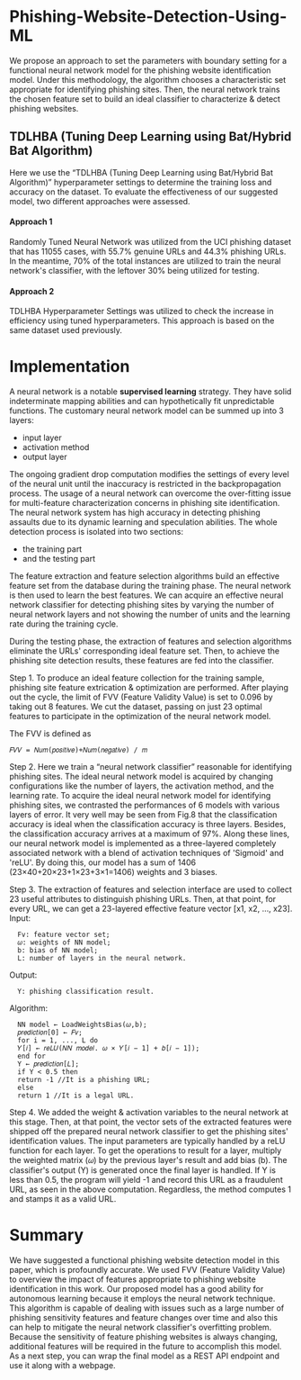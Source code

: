# **Phishing-Website-Detection-Using-ML**
We propose an approach to set the parameters with boundary setting  for a functional neural network model for the phishing website identification model. Under  this methodology, the algorithm chooses a characteristic set appropriate for identifying  phishing sites. Then, the neural network trains the chosen feature set to build an ideal  classifier to characterize &amp; detect phishing websites.

## TDLHBA (Tuning Deep Learning using Bat/Hybrid Bat Algorithm)
Here we use the “TDLHBA (Tuning Deep Learning using Bat/Hybrid Bat Algorithm)” hyperparameter settings to determine the training loss and accuracy on the dataset.
To evaluate the effectiveness of our suggested model, two different approaches were assessed. 

#### Approach 1 
Randomly Tuned Neural Network was utilized from the UCI phishing dataset  that has 11055 cases, with 55.7% genuine URLs and 44.3% phishing URLs. In the meantime, 70% of the total instances are utilized to train the neural network's classifier, with the leftover 30% being utilized for testing.

#### Approach 2 
TDLHBA Hyperparameter Settings was utilized to check the increase in efficiency using tuned hyperparameters. This approach is based on the same dataset used  previously.

# **Implementation**

A neural network is a notable **supervised learning** strategy. They have solid indeterminate mapping abilities and can hypothetically fit unpredictable functions. 
The customary neural network model can be summed up into 3 layers:
  - input layer 
  - activation method
  - output layer

The ongoing gradient drop computation modifies the settings of every level of the neural unit until the inaccuracy is restricted in the backpropagation process.
The usage of a neural network can overcome the over-fitting issue for multi-feature characterization concerns in phishing site identification. The neural network system has high accuracy in detecting phishing assaults due to its dynamic learning and speculation abilities.
The whole detection process is isolated into two sections:
  - the training part
  - and the testing part

The feature extraction and feature selection algorithms build an effective feature set from the database during the training phase. The neural network is then used to learn the best features. We can acquire an effective neural network classifier for detecting phishing sites by varying the number of neural network layers and not showing the number of units and the learning rate during the training cycle.

During the testing phase, the extraction of features and selection algorithms eliminate the URLs' corresponding ideal feature set. Then, to achieve the phishing site detection results, these features are fed into the classifier.

Step 1. 
To produce an ideal feature collection for the training sample, phishing site feature extrication & optimization are performed. After playing out the cycle, the limit of FVV (Feature Validity Value) is set to 0.096 by taking out 8 features. We cut the dataset, passing on just 23 optimal features to participate in the optimization of the neural network model. 

The FVV is defined as

  ``` 𝐹𝑉𝑉 = 𝑁𝑢𝑚(𝑝𝑜𝑠𝑖𝑡𝑖𝑣𝑒)+𝑁𝑢𝑚(𝑛𝑒𝑔𝑎𝑡𝑖𝑣𝑒) / 𝑚 ```

Step 2. 
Here we train a “neural network classifier” reasonable for identifying phishing sites. The ideal neural network model is acquired by changing configurations like the number of layers, the activation method, and the learning rate.
To acquire the ideal neural network model for identifying phishing sites, we contrasted the performances of 6 models with various layers of error. It very well may be seen from Fig.8 that the classification accuracy is ideal when the classification accuracy is three layers. Besides, the classification accuracy arrives at a 
maximum of 97%. Along these lines, our neural network model is implemented as a three-layered completely associated network with a blend of activation techniques of 'Sigmoid' and 'reLU'. By doing this, our model has a sum of 1406 (23×40+20×23+1×23+3×1=1406) weights and 3 biases.

Step 3. 
The extraction of features and selection interface are used to collect 23 useful attributes to distinguish phishing URLs. Then, at that point, for every URL, we can get a 23-layered effective feature vector [x1, x2, …, x23].
Input:
```
  Fv: feature vector set; 
  𝜔: weights of NN model; 
  b: bias of NN model; 
  L: number of layers in the neural network.
```
Output:
```
  Y: phishing classification result.
```
Algorithm: 
```
  NN model ← LoadWeightsBias(𝜔,b); 
  𝑝𝑟𝑒𝑑𝑖𝑐𝑡𝑖𝑜𝑛[0] ← 𝐹𝑣; 
  for i = 1, ..., L do 
  𝑌[𝑖] ← 𝑟𝑒𝐿𝑈(𝑁𝑁 𝑚𝑜𝑑𝑒𝑙. 𝜔 × 𝑌[𝑖 − 1] + 𝑏[𝑖 − 1]); 
  end for 
  Y ← 𝑝𝑟𝑒𝑑𝑖𝑐𝑡𝑖𝑜𝑛[𝐿]; 
  if Y < 0.5 then 
  return -1 //It is a phishing URL; 
  else 
  return 1 //It is a legal URL.
```
Step 4. We added the weight & activation variables to the neural network at this stage. Then, at that point, the vector sets of the extracted features were shipped off the prepared neural network classifier to get the phishing sites' identification values. The input parameters are typically handled by a reLU function for each layer. To get the operations to result for a layer, multiply the weighted matrix (𝜔) by the previous layer's result and add bias (b). The classifier's output (Y) is generated once the final layer is handled. If Y is less than 0.5, the program will yield -1 and record this URL as a fraudulent URL, as seen in the above computation. Regardless, the method computes 1 and stamps it as a valid URL.

# **Summary**
We have suggested a functional phishing website detection model in this paper, which is profoundly accurate. We used FVV (Feature Validity Value) to overview the impact of features appropriate to phishing website identification in this work. Our proposed model has a good ability for autonomous learning because it employs the neural network technique. This algorithm is capable of dealing with issues such as a large number of phishing sensitivity features and feature changes over time and also this can help to mitigate the neural network classifier's overfitting problem. Because the sensitivity of feature phishing websites is always 
changing, additional features will be required in the future to accomplish this model. As a next step, you can wrap the final model as a REST API endpoint and use it along with a webpage.
